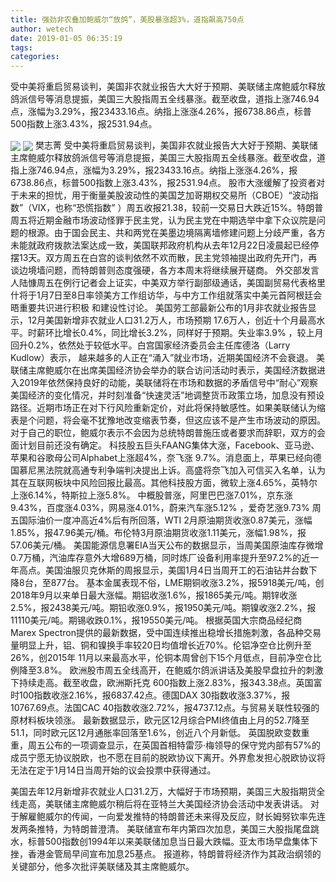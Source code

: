 ```yaml
---
title: 强劲非农叠加鲍威尔“放鸽”，美股暴涨超3%，道指飙高750点
author: wetech
date: 2019-01-05 06:35:19
tags: 
categories: 
---
```

受中美将重启贸易谈判，美国非农就业报告大大好于预期、美联储主席鲍威尔释放鸽派信号等消息提振，美国三大股指周五全线暴涨。截至收盘，道指上涨746.94点，涨幅为3.29%，报23433.16点。纳指上涨涨4.26%，报6738.86点，标普500指数上涨3.43%，报2531.94点。
<!-- more -->
<img align="center" border="0" src="https://imgcdn.yicai.com/uppics/images/2019/01/92f7c034885a584b96bec34dd61c6143.jpg" />
<img align="center" border="0" src="https://imgcdn.yicai.com/uppics/images/2019/01/cf0adfa2904fccf73754c1d1031a6dda.jpg" />
樊志菁
受中美将重启贸易谈判，美国非农就业报告大大好于预期、美联储主席鲍威尔释放鸽派信号等消息提振，美国三大股指周五全线暴涨。截至收盘，道指上涨746.94点，涨幅为3.29%，报23433.16点。纳指上涨涨4.26%，报6738.86点，标普500指数上涨3.43%，报2531.94点。
股市大涨缓解了投资者对于未来的担忧，用于衡量美股波动性的美国芝加哥期权交易所（CBOE）“波动指数”（VIX，也称“恐慌指数” ）周五收报21.38，较前一交易日大跌近15%。特朗普周五将近期金融市场波动怪罪于民主党，认为民主党在中期选举中拿下众议院是问题的根源。由于国会民主、共和两党在美墨边境隔离墙修建问题上分歧严重，各方未能就政府拨款法案达成一致，美国联邦政府机构从去年12月22日凌晨起已经停摆13天。双方周五在白宫的谈判依然不欢而散，民主党领袖提出政府先开门，再谈边境墙问题，而特朗普则态度强硬，各方本周末将继续展开磋商。
外交部发言人陆慷周五在例行记者会上证实，中美双方举行副部级通话，美国副贸易代表格里什将于1月7日至8日率领美方工作组访华，与中方工作组就落实中美元首阿根廷会晤重要共识进行积极 和建设性讨论。
美国劳工部最新公布的1月非农就业报告显示，12月美国新增非农就业人口31.2万人，市场预期 17.6万人，创近十个月最高水平。时薪环比增长0.4%，同比增长3.2%，同样好于预期。失业率3.9% ，较上月回升0.2%，依然处于较低水平。白宫国家经济委员会主任库德洛（Larry Kudlow）表示， 越来越多的人正在“涌入”就业市场，近期美国经济不会衰退。
美联储主席鲍威尔在出席美国经济协会举办的联合访问活动时表示，美国经济数据进入2019年依然保持良好的动能，美联储将在市场和数据的矛盾信号中“耐心”观察美国经济的变化情况，并时刻准备“快速灵活”地调整货币政策立场，加息没有预设路径。近期市场正在对下行风险重新定价，对此将保持敏感性。如果美联储认为缩表是个问题，将会毫不犹豫地改变缩表节奏，但这应该不是产生市场波动的原因。对于自己的职位，鲍威尔表示不会因为总统特朗普施压或者要求而辞职，双方的会面计划目前还没有确定。
科技股五巨头FAANG集体大涨，Facebook、亚马逊、苹果和谷歌母公司Alphabet上涨超4%，奈飞涨 9.7%。消息面上，苹果已经向德国慕尼黑法院就高通专利争端判决提出上诉。高盛将奈飞加入可信买入名单，认为其在互联网板块中风险回报比最高。其他科技股方面，微软上涨4.65%，英特尔上涨6.14%，特斯拉上涨5.8%。
中概股普涨，阿里巴巴涨7.01%，京东涨9.43%，百度涨4.03%，网易涨4.01%，蔚来汽车涨5.12% ，爱奇艺涨9.73%
周五国际油价一度冲高近4%后有所回落，WTI 2月原油期货收涨0.87美元，涨幅1.85%，报47.96美元/桶。布伦特3月原油期货收涨1.11美元，涨幅1.98%，报57.06美元/桶。
美国能源信息署EIA当天公布的数据显示，当周美国原油库存微增0.7万桶，汽油库存意外大增689万桶，同时炼厂设备利用率提升至97.2%的近一年高点。美国油服贝克休斯的周报显示，美国1月4日当周开工的石油钻井台数下降8台，至877台。
基本金属表现不俗，LME期铜收涨3.2%，报5918美元/吨，创2018年9月以来单日最大涨幅。期铝收涨1.6%，报1865美元/吨。期锌收涨2.5%，报2438美元/吨。期铅收涨0.9%，报1950美元/吨。期镍收涨2.2%，报11110美元/吨。期锡收跌0.1%，报19550美元/吨。
根据英国大宗商品经纪商Marex Spectron提供的最新数据，受中国连续推出稳增长措施刺激，各品种交易量明显上升，铝、铜和镍换手率较20日均值增长近70%。伦铝净空仓比例升至26%，创2015年 11月以来最高水平，伦铜本周曾创下15个月低点，目前净空仓比例降至3.8%。
欧洲股市周五全线高开，在鲍威尔鸽派讲话及美股早盘拉升的刺激下持续走高。截至收盘，欧洲斯托克 600指数上涨2.83%，报343.38点。英国富时100指数收涨2.16%，报6837.42点。德国DAX 30指数收涨3.37%，报10767.69点。法国CAC 40指数收涨2.72%，报4737.12点。与贸易关联性较强的原材料板块领涨。
最新数据显示，欧元区12月综合PMI终值由上月的52.7降至51.1，同时欧元区12月通胀率回落至1.6%，创近八个月新低。
英国脱欧变数重重，周五公布的一项调查显示，在英国首相特雷莎·梅领导的保守党内部有57%的成员宁愿无协议脱欧，也不愿在目前的脱欧协议下离开。外界愈发担心脱欧协议将无法在定于1月14日当周开始的议会投票中获得通过。
 
 
美国去年12月新增非农就业人口31.2万，大幅好于市场预期，美国三大股指期货全线走高，美联储主席鲍威尔稍后将在亚特兰大美国经济协会活动中发表讲话。
对于解雇鲍威尔的传闻，一向爱发推特的特朗普还未来得及反应，财长姆努钦率先连发两条推特，为特朗普澄清。
美联储宣布年内第四次加息，美国三大股指尾盘跳水，标普500指数创1994年以来美联储加息当日最大跌幅。亚太市场早盘集体下挫，香港金管局早间宣布加息25基点。
报道称，特朗普将经济作为其政治纲领的关键部分，他多次批评美联储及其主席鲍威尔。
